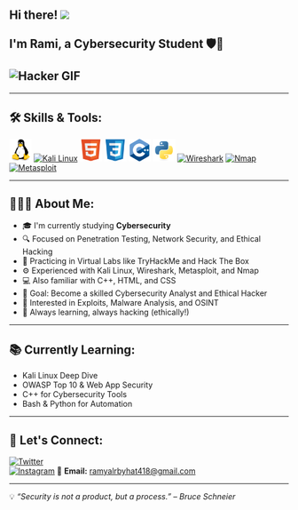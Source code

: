 <h2 align="left">
  <br>Hi there! <img src="https://user-images.githubusercontent.com/42378118/110234147-e3259600-7f4e-11eb-95be-0c4047144dea.gif" width="30"><br>
  <br> I'm Rami, a Cybersecurity Student 🛡️🔐<br>
  <br>
  <img src="https://media.giphy.com/media/SWoSkN6DxTszqIKEqv/giphy.gif" alt="Hacker GIF" width="500">
</h2>

---

<h2 align="left">🛠️ Skills & Tools:</h2>
<p align="left">
  <a href="#"><img src="https://raw.githubusercontent.com/devicons/devicon/master/icons/linux/linux-original.svg" alt="Linux" width="40" height="40"/></a>
  <a href="#"><img src="https://www.vectorlogo.zone/logos/kaliorg/kaliorg-icon.svg" alt="Kali Linux" width="40" height="40"/></a>
  <a href="#"><img src="https://raw.githubusercontent.com/devicons/devicon/master/icons/html5/html5-original.svg" alt="HTML" width="40" height="40"/></a>
  <a href="#"><img src="https://raw.githubusercontent.com/devicons/devicon/master/icons/css3/css3-original.svg" alt="CSS" width="40" height="40"/></a>
  <a href="#"><img src="https://raw.githubusercontent.com/devicons/devicon/master/icons/cplusplus/cplusplus-original.svg" alt="C++" width="40" height="40"/></a>
  <a href="#"><img src="https://raw.githubusercontent.com/devicons/devicon/master/icons/python/python-original.svg" alt="Python" width="40" height="40"/></a>
  <a href="#"><img src="https://www.vectorlogo.zone/logos/wireshark/wireshark-icon.svg" alt="Wireshark" width="40" height="40"/></a>
  <a href="#"><img src="https://upload.wikimedia.org/wikipedia/commons/2/2f/Logo_nmap.svg" alt="Nmap" width="40" height="40"/></a>
  <a href="#"><img src="https://cdn.worldvectorlogo.com/logos/metasploit.svg" alt="Metasploit" width="40" height="40"/></a>
</p>

---

<h2 align="left">👨🏻‍💻 About Me:</h2>

- 🎓 I'm currently studying **Cybersecurity**
- 🔍 Focused on Penetration Testing, Network Security, and Ethical Hacking
- 🧪 Practicing in Virtual Labs like TryHackMe and Hack The Box
- ⚙️ Experienced with Kali Linux, Wireshark, Metasploit, and Nmap
- 💻 Also familiar with C++, HTML, and CSS
- 🎯 Goal: Become a skilled Cybersecurity Analyst and Ethical Hacker
- 🔐 Interested in Exploits, Malware Analysis, and OSINT
- 🚀 Always learning, always hacking (ethically!)

---

<h2 align="left">📚 Currently Learning:</h2>

- Kali Linux Deep Dive
- OWASP Top 10 & Web App Security
- C++ for Cybersecurity Tools
- Bash & Python for Automation

---

<h2 align="left">📡 Let's Connect:</h2>


[![Twitter](https://img.shields.io/badge/-@rami_r211-1da1f2?style=flat-square&logo=twitter&logoColor=white)](https://x.com/rami_r211)    
[![Instagram](https://img.shields.io/badge/-@rami_rbehat21-e1306c?style=flat-square&logo=instagram&logoColor=white)](https://instagram.com/rami_rbehat21)
📧 **Email:** [ramyalrbyhat418@gmail.com](mailto:ramyalrbyhat418@gmail.com)



---

💡 *“Security is not a product, but a process.” – Bruce Schneier*

